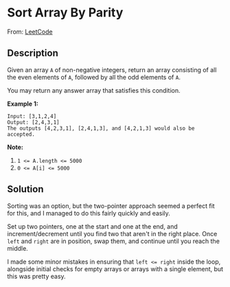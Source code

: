 # Sort Array By Parity

From: [LeetCode](https://leetcode.com/problems/sort-array-by-parity/)

## Description

Given an array `A` of non-negative integers, return an array consisting of all the even elements of `A`, followed by all the odd elements of `A`.

You may return any answer array that satisfies this condition.

**Example 1:**

```
Input: [3,1,2,4]
Output: [2,4,3,1]
The outputs [4,2,3,1], [2,4,1,3], and [4,2,1,3] would also be accepted.
```

**Note:**

1. `1 <= A.length <= 5000`
2. `0 <= A[i] <= 5000`

## Solution

Sorting was an option, but the two-pointer approach seemed a perfect fit for this, and I managed to do this fairly quickly and easily.

Set up two pointers, one at the start and one at the end, and increment/decrement until you find two that aren't in the right place. Once `left` and `right` are in position, swap them, and continue until you reach the middle.

I made some minor mistakes in ensuring that `left <= right` inside the loop, alongside initial checks for empty arrays or arrays with a single element, but this was pretty easy.